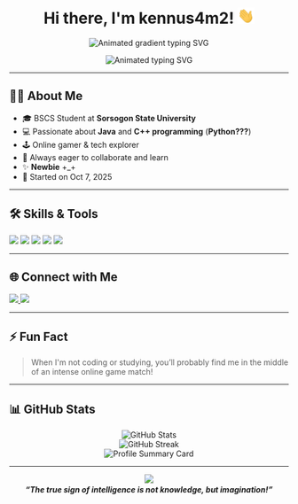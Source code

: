 <!-- Animated Header with waving hand emoji -->
<h1 align="center">
  Hi there, I'm kennus4m2! <img src="https://raw.githubusercontent.com/ABSphreak/ABSphreak/master/gifs/Hi.gif" width="30px">
</h1>

<!-- Gradient animated "BSCS Student" using typing SVG and gradient colors -->
<p align="center">
  <img src="https://readme-typing-svg.demolab.com?font=Fira+Code&size=32&duration=2500&pause=1000&color=F70000&background=0D1117&center=true&vCenter=true&width=400&lines=BSCS+Student" alt="Animated gradient typing SVG" />
</p>

<p align="center">
  <img src="https://readme-typing-svg.demolab.com?font=Fira+Code&weight=700&size=20&pause=1000&color=1A8CD8&center=true&vCenter=true&width=435&lines=Java+%26+C%2B%2B+Enthusiast;Online+Gamer+%7C+Tech+Explorer;Learning%2C+Coding%2C+Gaming" alt="Animated typing SVG" />
</p>

---

## 👨‍🎓 About Me

- 🎓 BSCS Student at **Sorsogon State University**
- 💻 Passionate about **Java** and **C++ programming** (**Python???**)
- 🕹️ Online gamer & tech explorer
- 🤝 Always eager to collaborate and learn
- ✨ **Newbie** +_+
- 🚀 Started on Oct 7, 2025
---

## 🛠️ Skills & Tools

<p>
  <img src="https://img.shields.io/badge/Java-ED8B00?style=for-the-badge&logo=java&logoColor=white"/>
  <img src="https://img.shields.io/badge/C++-00599C?style=for-the-badge&logo=c%2B%2B&logoColor=white"/>
  <img src="https://img.shields.io/badge/Problem%20Solving-FFDD00?style=for-the-badge"/>
  <img src="https://img.shields.io/badge/Team%20Collaboration-00C853?style=for-the-badge"/>
  <img src="https://img.shields.io/badge/Gaming-00B0FF?style=for-the-badge&logo=steam&logoColor=white"/>
</p>

---

## 🌐 Connect with Me

<p>
  <a href="YOUR_FACEBOOK_URL" target="_blank">
    <img src="https://img.shields.io/badge/Facebook-1877F2?style=for-the-badge&logo=facebook&logoColor=white"/>
  </a>
  <a href="YOUR_INSTAGRAM_URL" target="_blank">
    <img src="https://img.shields.io/badge/Instagram-E4405F?style=for-the-badge&logo=instagram&logoColor=white"/>
  </a>
</p>

---

## ⚡ Fun Fact

> When I'm not coding or studying, you’ll probably find me in the middle of an intense online game match!

---

## 📊 GitHub Stats

<p align="center">
  <img src="https://github-readme-stats.vercel.app/api?username=kennus4m2&show_icons=true&theme=radical" alt="GitHub Stats" />
  <br>
  <img src="https://github-readme-streak-stats.herokuapp.com/?user=kennus4m2&theme=radical" alt="GitHub Streak" />
  <br>
  <img src="https://github-profile-summary-cards.vercel.app/api/cards/profile-details?username=kennus4m2&theme=radical" alt="Profile Summary Card" />
</p>

---

<p align="center">
  <img src="https://img.icons8.com/color/48/000000/idea.png" width="36"/>
  <br>
  <i><b>“The true sign of intelligence is not knowledge, but imagination!”</b></i>
</p>
